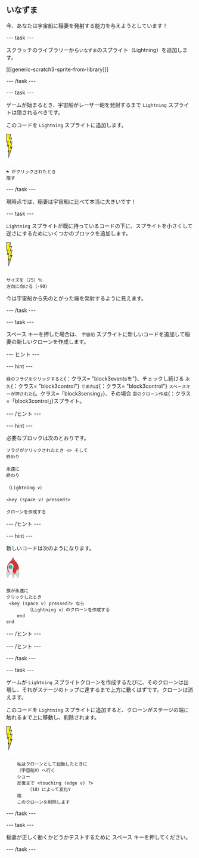 ## いなずま

今、あなたは宇宙船に稲妻を発射する能力を与えようとしています！

\--- task \---

スクラッチのライブラリーから`いなずま`のスプライト（Lightning）を追加します。

[[[generic-scratch3-sprite-from-library]]]

\--- /task \---

\--- task \---

ゲームが始まるとき、宇宙船がレーザー砲を発射するまで `Lightning` スプライトは隠されるべきです。

このコードを `Lightning` スプライトに追加します。

![雷スプライト](images/lightning-sprite.png)

```blocks3
⚑ がクリックされたとき
隠す
```

\--- /task \---

現時点では、稲妻は宇宙船に比べて本当に大きいです！

\--- task \---

`Lightning` スプライトが既に持っているコードの下に、スプライトを小さくして逆さにするためにいくつかのブロックを追加します。

![雷スプライト](images/lightning-sprite.png)

```blocks3
サイズを（25）％
方向に向ける（-90）
```

今は宇宙船から先のとがった端を発射するように見えます。

\--- /task \---

\--- task \---

<kbd>スペース</kbd> キーを押した場合は、 `宇宙船` スプライトに新しいコードを追加して稲妻の新しいクローンを作成します。

\--- ヒント \---

\--- hint \---

`緑のフラグをクリックすると`{：クラス= "block3eventsを"}、チェックし続ける `永久`{：クラス= "block3control"} `であれば`{：クラス= "block3control"} `スペースキーが押された`{。クラス=「block3sensing」}、その場合 `雷のクローン作成`{：クラス=「block3control」}スプライト。

\--- /ヒント \---

\--- hint \---

必要なブロックは次のとおりです。

```blocks3
フラグがクリックされたとき <> そして
終わり

永遠に
終わり

（Lightning v）

<key (space v) pressed?>

クローンを作成する
```

\--- /ヒント \---

\--- hint \---

新しいコードは次のようになります。

![ロケットスプライト](images/rocket-sprite.png)

```blocks3
旗が永遠に
クリックしたとき
 <key (space v) pressed?> なら
        （Lightning v）のクローンを作成する
    end
end
```

\--- /ヒント \---

\--- /ヒント \---

\--- /task \---

\--- task \---

ゲームが `Lightning` スプライトクローンを作成するたびに、そのクローンは出現し、それがステージのトップに達するまで上方に動くはずです。クローンは消えます。

このコードを `Lightning` スプライトに追加すると、クローンがステージの端に触れるまで上に移動し、削除されます。

![雷スプライト](images/lightning-sprite.png)

```blocks3
    私はクローンとして起動したときに
    （宇宙船V）へ行く
    ショー
    反復まで <touching (edge v) ?>
        （10）によって変化Y
    端
    このクローンを削除します
```

\--- /task \---

\--- task \---

稲妻が正しく動くかどうかテストするために <kbd>スペース</kbd> キーを押してください。

\--- /task \---